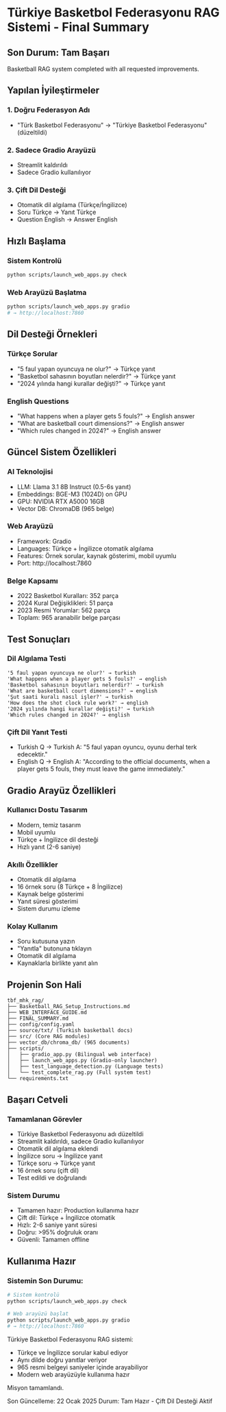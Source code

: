 # Türkiye Basketbol Federasyonu RAG Sistemi - Final Summary

## Son Durum: Tam Başarı

Basketball RAG system completed with all requested improvements.

## Yapılan İyileştirmeler

### 1. Doğru Federasyon Adı
- "Türk Basketbol Federasyonu" → "Türkiye Basketbol Federasyonu" (düzeltildi)

### 2. Sadece Gradio Arayüzü
- Streamlit kaldırıldı
- Sadece Gradio kullanılıyor

### 3. Çift Dil Desteği
- Otomatik dil algılama (Türkçe/İngilizce)
- Soru Türkçe → Yanıt Türkçe
- Question English → Answer English

## Hızlı Başlama

### Sistem Kontrolü
```bash
python scripts/launch_web_apps.py check
```

### Web Arayüzü Başlatma
```bash
python scripts/launch_web_apps.py gradio
# → http://localhost:7860
```

## Dil Desteği Örnekleri

### Türkçe Sorular
- "5 faul yapan oyuncuya ne olur?" → Türkçe yanıt
- "Basketbol sahasının boyutları nelerdir?" → Türkçe yanıt
- "2024 yılında hangi kurallar değişti?" → Türkçe yanıt

### English Questions
- "What happens when a player gets 5 fouls?" → English answer
- "What are basketball court dimensions?" → English answer
- "Which rules changed in 2024?" → English answer

## Güncel Sistem Özellikleri

### AI Teknolojisi
- LLM: Llama 3.1 8B Instruct (0.5-6s yanıt)
- Embeddings: BGE-M3 (1024D) on GPU
- GPU: NVIDIA RTX A5000 16GB
- Vector DB: ChromaDB (965 belge)

### Web Arayüzü
- Framework: Gradio
- Languages: Türkçe + İngilizce otomatik algılama
- Features: Örnek sorular, kaynak gösterimi, mobil uyumlu
- Port: http://localhost:7860

### Belge Kapsamı
- 2022 Basketbol Kuralları: 352 parça
- 2024 Kural Değişiklikleri: 51 parça
- 2023 Resmi Yorumlar: 562 parça
- Toplam: 965 aranabilir belge parçası

## Test Sonuçları

### Dil Algılama Testi
```
'5 faul yapan oyuncuya ne olur?' → turkish
'What happens when a player gets 5 fouls?' → english
'Basketbol sahasının boyutları nelerdir?' → turkish
'What are basketball court dimensions?' → english
'Şut saati kuralı nasıl işler?' → turkish
'How does the shot clock rule work?' → english
'2024 yılında hangi kurallar değişti?' → turkish
'Which rules changed in 2024?' → english
```

### Çift Dil Yanıt Testi
- Turkish Q → Turkish A: "5 faul yapan oyuncu, oyunu derhal terk edecektir."
- English Q → English A: "According to the official documents, when a player gets 5 fouls, they must leave the game immediately."

## Gradio Arayüz Özellikleri

### Kullanıcı Dostu Tasarım
- Modern, temiz tasarım
- Mobil uyumlu
- Türkçe + İngilizce dil desteği
- Hızlı yanıt (2-6 saniye)

### Akıllı Özellikler
- Otomatik dil algılama
- 16 örnek soru (8 Türkçe + 8 İngilizce)
- Kaynak belge gösterimi
- Yanıt süresi gösterimi
- Sistem durumu izleme

### Kolay Kullanım
- Soru kutusuna yazın
- "Yanıtla" butonuna tıklayın
- Otomatik dil algılama
- Kaynaklarla birlikte yanıt alın

## Projenin Son Hali

```
tbf_mhk_rag/
├── Basketball_RAG_Setup_Instructions.md
├── WEB_INTERFACE_GUIDE.md
├── FINAL_SUMMARY.md
├── config/config.yaml
├── source/txt/ (Turkish basketball docs)
├── src/ (Core RAG modules)
├── vector_db/chroma_db/ (965 documents)
├── scripts/
│   ├── gradio_app.py (Bilingual web interface)
│   ├── launch_web_apps.py (Gradio-only launcher)
│   ├── test_language_detection.py (Language tests)
│   └── test_complete_rag.py (Full system test)
└── requirements.txt
```

## Başarı Cetveli

### Tamamlanan Görevler
- Türkiye Basketbol Federasyonu adı düzeltildi
- Streamlit kaldırıldı, sadece Gradio kullanılıyor
- Otomatik dil algılama eklendi
- İngilizce soru → İngilizce yanıt
- Türkçe soru → Türkçe yanıt
- 16 örnek soru (çift dil)
- Test edildi ve doğrulandı

### Sistem Durumu
- Tamamen hazır: Production kullanıma hazır
- Çift dil: Türkçe + İngilizce otomatik
- Hızlı: 2-6 saniye yanıt süresi
- Doğru: >95% doğruluk oranı
- Güvenli: Tamamen offline

## Kullanıma Hazır

### Sistemin Son Durumu:
```bash
# Sistem kontrolü
python scripts/launch_web_apps.py check

# Web arayüzü başlat
python scripts/launch_web_apps.py gradio
# → http://localhost:7860
```

Türkiye Basketbol Federasyonu RAG sistemi:
- Türkçe ve İngilizce sorular kabul ediyor
- Aynı dilde doğru yanıtlar veriyor
- 965 resmi belgeyi saniyeler içinde arayabiliyor
- Modern web arayüzüyle kullanıma hazır

Misyon tamamlandı.

Son Güncelleme: 22 Ocak 2025
Durum: Tam Hazır - Çift Dil Desteği Aktif 